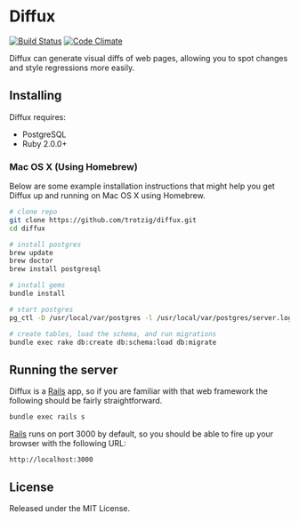 # Diffux

[![Build Status](https://travis-ci.org/trotzig/diffux.png)](https://travis-ci.org/trotzig/diffux)
[![Code Climate](https://codeclimate.com/github/trotzig/diffux.png)](https://codeclimate.com/github/trotzig/diffux)

Diffux can generate visual diffs of web pages, allowing you to spot changes and
style regressions more easily.

## Installing

Diffux requires:

- PostgreSQL
- Ruby 2.0.0+

### Mac OS X (Using Homebrew)

Below are some example installation instructions that might help you get Diffux
up and running on Mac OS X using Homebrew.

```bash
# clone repo
git clone https://github.com/trotzig/diffux.git
cd diffux

# install postgres
brew update
brew doctor
brew install postgresql

# install gems
bundle install

# start postgres
pg_ctl -D /usr/local/var/postgres -l /usr/local/var/postgres/server.log start

# create tables, load the schema, and run migrations
bundle exec rake db:create db:schema:load db:migrate
```

## Running the server

Diffux is a [Rails] app, so if you are familiar with that web framework the
following should be fairly straightforward.

```bash
bundle exec rails s
```

[Rails] runs on port 3000 by default, so you should be able to fire up your
browser with the following URL:

```
http://localhost:3000
```

## License

Released under the MIT License.

[Rails]: http://rubyonrails.org/
